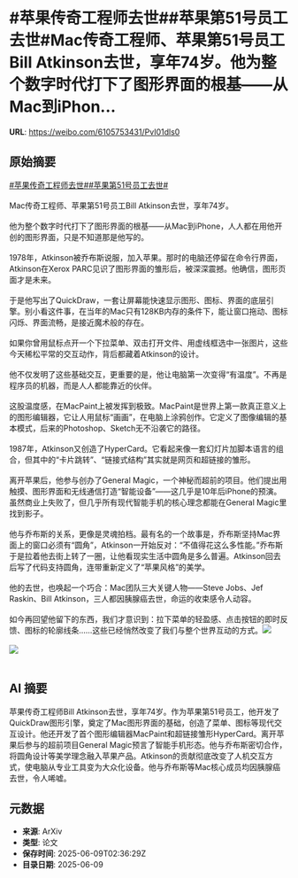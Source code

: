 # #苹果传奇工程师去世##苹果第51号员工去世#Mac传奇工程师、苹果第51号员工Bill Atkinson去世，享年74岁。他为整个数字时代打下了图形界面的根基——从Mac到iPhon...

**URL**: https://weibo.com/6105753431/PvI01dls0

## 原始摘要

<a href="https://m.weibo.cn/search?containerid=231522type%3D1%26t%3D10%26q%3D%23%E8%8B%B9%E6%9E%9C%E4%BC%A0%E5%A5%87%E5%B7%A5%E7%A8%8B%E5%B8%88%E5%8E%BB%E4%B8%96%23&amp;extparam=%23%E8%8B%B9%E6%9E%9C%E4%BC%A0%E5%A5%87%E5%B7%A5%E7%A8%8B%E5%B8%88%E5%8E%BB%E4%B8%96%23" data-hide=""><span class="surl-text">#苹果传奇工程师去世#</span></a><a href="https://m.weibo.cn/search?containerid=231522type%3D1%26t%3D10%26q%3D%23%E8%8B%B9%E6%9E%9C%E7%AC%AC51%E5%8F%B7%E5%91%98%E5%B7%A5%E5%8E%BB%E4%B8%96%23&amp;extparam=%23%E8%8B%B9%E6%9E%9C%E7%AC%AC51%E5%8F%B7%E5%91%98%E5%B7%A5%E5%8E%BB%E4%B8%96%23" data-hide=""><span class="surl-text">#苹果第51号员工去世#</span></a><br><br>Mac传奇工程师、苹果第51号员工Bill Atkinson去世，享年74岁。<br><br>他为整个数字时代打下了图形界面的根基——从Mac到iPhone，人人都在用他开创的图形界面，只是不知道那是他写的。<br><br>1978年，Atkinson被乔布斯说服，加入苹果。那时的电脑还停留在命令行界面，Atkinson在Xerox PARC见识了图形界面的雏形后，被深深震撼。他确信，图形页面才是未来。<br><br>于是他写出了QuickDraw，一套让屏幕能快速显示图形、图标、界面的底层引擎。别小看这件事，在当年的Mac只有128KB内存的条件下，能让窗口拖动、图标闪烁、界面流畅，是接近魔术般的存在。<br><br>如果你曾用鼠标点开一个下拉菜单、双击打开文件、用虚线框选中一张图片，这些今天稀松平常的交互动作，背后都藏着Atkinson的设计。<br><br>他不仅发明了这些基础交互，更重要的是，他让电脑第一次变得“有温度”。不再是程序员的机器，而是人人都能靠近的伙伴。<br><br>这股温度感，在MacPaint上被发挥到极致。MacPaint是世界上第一款真正意义上的图形编辑器，它让人用鼠标“画画”，在电脑上涂鸦创作。它定义了图像编辑的基本模式，后来的Photoshop、Sketch无不沿袭它的路径。<br><br>1987年，Atkinson又创造了HyperCard。它看起来像一套幻灯片加脚本语言的组合，但其中的“卡片跳转”、“链接式结构”其实就是网页和超链接的雏形。<br><br>离开苹果后，他参与创办了General Magic，一个神秘而超前的项目。他们提出用触摸、图形界面和无线通信打造“智能设备”——这几乎是10年后iPhone的预演。虽然商业上失败了，但几乎所有现代智能手机的核心理念都能在General Magic里找到影子。<br><br>他与乔布斯的关系，更像是灵魂拍档。最有名的一个故事是，乔布斯坚持Mac界面上的窗口必须有“圆角”，Atkinson一开始反对：“不值得花这么多性能。”乔布斯于是拉着他去街上转了一圈，让他看现实生活中圆角是多么普遍。Atkinson回去后写了代码支持圆角，连带重新定义了“苹果风格”的美学。<br><br>他的去世，也唤起一个巧合：Mac团队三大关键人物——Steve Jobs、Jef Raskin、Bill Atkinson，三人都因胰腺癌去世，命运的收束感令人动容。<br><br>如今再回望他留下的东西，我们才意识到：拉下菜单的轻盈感、点击按钮的即时反馈、图标的轮廓线条……这些已经悄然改变了我们与整个世界互动的方式。<img style="" src="https://tvax1.sinaimg.cn/large/006Fd7o3gy1i28vgt3azbj31e01dzb2a.jpg" referrerpolicy="no-referrer"><br><br><img style="" src="https://tvax1.sinaimg.cn/large/006Fd7o3gy1i28vgs6d2qj30xc0p078l.jpg" referrerpolicy="no-referrer"><br><br>

## AI 摘要

苹果传奇工程师Bill Atkinson去世，享年74岁。作为苹果第51号员工，他开发了QuickDraw图形引擎，奠定了Mac图形界面的基础，创造了菜单、图标等现代交互设计。他还开发了首个图形编辑器MacPaint和超链接雏形HyperCard。离开苹果后参与的超前项目General Magic预言了智能手机形态。他与乔布斯密切合作，将圆角设计等美学理念融入苹果产品。Atkinson的贡献彻底改变了人机交互方式，使电脑从专业工具变为大众化设备。他与乔布斯等Mac核心成员均因胰腺癌去世，令人唏嘘。

## 元数据

- **来源**: ArXiv
- **类型**: 论文
- **保存时间**: 2025-06-09T02:36:29Z
- **目录日期**: 2025-06-09
